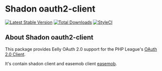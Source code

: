 # Shadon oauth2-client

[![Latest Stable Version](https://poser.pugx.org/eelly/oauth2-client/v/stable.png)](https://packagist.org/packages/shadon/oauth2-client)
[![Total Downloads](https://poser.pugx.org/eelly/oauth2-client/downloads.png)](https://packagist.org/packages/shadon/oauth2-client)
[![StyleCI](https://styleci.io/repos/94988362/shield?branch=master)](https://styleci.io/repos/94988362)

## About Shadon oauth2-client

This package provides Eelly OAuth 2.0 support for the PHP League's [OAuth 2.0 Client](https://github.com/thephpleague/oauth2-client).

It's contain shadon client and easemob client [easemob](http://www.easemob.com).